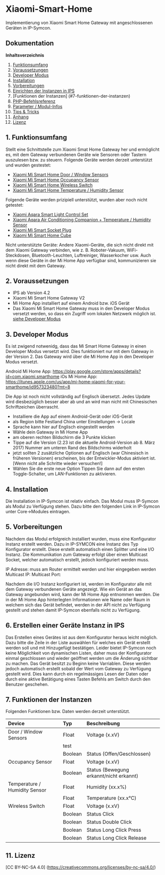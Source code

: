
# Xiaomi-Smart-Home

Implementierung von Xiaomi Smart Home Gateway mit angeschlossenen Geräten in IP-Symcon.

## Dokumentation

**Inhaltsverzeichnis**

1. [Funktionsumfang](#1-funktionsumfang) 
2. [Voraussetzungen](#2-voraussetzungen)
3. [Developer Modus](#3-developer-modus)
4. [Installation](#4-installation)
5. [Vorbereitungen](#5-vorbereitungen)
6. [Einrichten der Instanzen in IPS](#6-einrichten-der--instanzen-in-ips)
7. [Funktionen der Instanzen] (#7-funktionen-der-instanzen)
8. [PHP-Befehlsreferenz](#8-php-befehlsreferenz) 
9. [Parameter / Modul-Infos](#8-parameter--modul-infos) 
10. [Tips & Tricks](#10-tips--tricks) 
11. [Anhang](#11-anhang)
12. [Lizenz](#12-lizenz)

## 1. Funktionsumfang

Stellt eine Schnittstelle zum Xiaomi Smat Home Gateway her und ermöglicht es, mit dem Gateway verbundenen Geräte wie Sensoren oder Tastern auszulesen bzw. zu steuern.
Folgende Geräte werden derzeit unterstützt und wurden gestestet:
  - [Xiaomi Mi Smart Home Door / Window Sensors](https://xiaomi-mi.com/mi-smart-home/xiaomi-mi-door-window-sensors/)
  - [Xiaomi Mi Smart Home Occupancy Sensor](https://xiaomi-mi.com/sockets-and-sensors/xiaomi-mi-occupancy-sensor/)
  - [Xiaomi Mi Smart Home Wireless Switch](https://xiaomi-mi.com/sockets-and-sensors/xiaomi-mi-wireless-switch/)
  - [Xiaomi Mi Smart Home Temperature / Humidity Sensor](https://xiaomi-mi.com/sockets-and-sensors/xiaomi-mi-temperature-humidity-sensor/)

Folgende Geräte werden prizipiell unterstützt, wurden aber noch nicht getestet:
  - [Xiaomi Aqara Smart Light Control Set](https://xiaomi-mi.com/sockets-and-sensors/xiaomi-aqara-smart-light-control-set/)
  - [Xiaomi Aqara Air Conditioning Companion + Temperature / Humidity Sensor](https://xiaomi-mi.com/sockets-and-sensors/xiaomi-aqara-air-conditioning-companion-temperature-humidity-sensor/)
  - [Xiaomi Mi Smart Socket Plug](https://xiaomi-mi.com/sockets-and-sensors/xiaomi-mi-smart-socket-plug/)
  - [Xiaomi Mi Smart Home Cube](https://xiaomi-mi.com/sockets-and-sensors/xiaomi-mi-smart-home-cube-white/)

Nicht unterstützte Geräte:
Andere Xiaomi-Geräte, die sich nicht direkt mit dem Xiaomi Gateway verbinden, wie z. B. Roboter-Vakuum, WiFi-Steckdosen, Bluetooth-Leuchten, Luftreiniger, Wasserkocher usw. 
Auch wenn diese Geräte in der Mi Home App verfügbar sind, kommunizieren sie nicht direkt mit dem Gateway.

## 2. Voraussetzungen

 - IPS ab Version 4.2
 - Xiaomi Mi Smart Home Gateway V2
 - Mi Home App installiert auf einem Android bzw. iOS Gerät 
 - Das Xiaomi Mi Smart Home Gateway muss in den Developer Modus versetzt werden, so dass ein Zugriff vom lokalen Netzwerk möglich ist. [siehe Developer Modus]((#3-developer-modus))
   
## 3. Developer Modus

Es ist zwigend notwenidg, dass das Mi Smart Home Gateway in einen Developer Modus versetzt wird. Dies funktioniert nur mit dem Gateway in der Version 2.
Das Gateway wird über die Mi Home App in den Developer Modus versetzt.

Android Mi Home App: https://play.google.com/store/apps/details?id=com.xiaomi.smarthome
iOs Mi Home App: https://itunes.apple.com/us/app/mi-home-xiaomi-for-your-smarthome/id957323480?mt=8   

Die App ist noch nicht vollständig auf Englisch übersetzt. Jedes Update wird diesbezüglich besser aber ab und an wird man nicht mit Chinesischen Schriftzeichen überrascht.

  - Installiere die App auf einem Android-Gerät oder iOS-Gerät 
  - als Region bitte Festland China unter Einstellungen -> Locale
  - Sprache kann hier auf Englisch eingestellt werden
  - Wähle dein Gateway in Mi Home App 
  - am oberen rechten Bildschirm die 3 Punkte klicken 
  - Tippe auf die Version (2.23 ist die aktuelle Android-Version ab 8. März 2017) Nummer am unteren Rand des Bildschirms widerholt 
  - jetzt sollten 2 zusätzliche Optionen auf Englisch (war Chinesisch in früheren Versionen) erscheinen, bis der Entwickler-Modus aktiviert ist. [Wenn nicht alle Schritte wieder versuchen!] 
  - Wählen Sie die erste neue Option Tippen Sie dann auf den ersten Toggle-Schalter, um LAN-Funktionen zu aktivieren.  

## 4. Installation

Die Installation in IP-Symcon ist relativ einfach. Das Modul muss IP-Symcon als Modul zu Verfügung stehen.
Dazu bitte den folgenden Link in IP-Symcon unter Core->Modules eintragen.

## 5. Vorbereitungen

Nachdem das Modul erfolgreich installiert wurden, muss eine Konfigurator Instanz erstellt werden.
Dazu in IP-SYMCON eine Instanz des Typ Konfigurator erstellt. 
Diese erstellt automatisch einen Splitter und eine I/O Instanz.
Die Kommunikation zum Gateway erfolgt über einen Multicast Socket, welcher automatisch erstellt, jedoch konfiguriert werden muss.

IP Adresse: muss am Router ermittelt werden und hier eingegeben werden
Multicast IP: 
Multicast Port:

Nachdem die I/O Instanz konfiguriert ist, werden im Konfigurator alle mit dem Gateway verbundenen Geräte angezeigt. 
Wie ein Gerät an das Gateway angebunden wird, kann der Mi Home App entnommen werden.
Die in der Mi Home App hinterlegten Informationen wie Name oder Raum in welchem sich das Gerät befindet, werden in der API nicht zu Verfügung gestellt und stehen damit IP-Symcon ebenfalls nicht zu Verfügung. 

## 6. Erstellen einer Geräte Instanz in IPS

Das Erstellen eines Gerätes ist aus dem Konfigurator heraus leicht möglich. 
Dazu bitte die Zeile in der Liste auswählen für welches ein Gerät erstellt werden soll und mit Hinzugefügt bestätigen.
Leider bietet IP-Symcon noch keine Möglichkeit von dynamischen Listen, daher muss der Konfigurator einmal geschlossen und wieder geöffnet werden um die Änderung sichtbar zu machen. 
Das Gerät besitzt zu Beginn keine Varriablen. Diese werden jedoch automatisch erstellt sobald der Wert vom Gateway zu Verfügung gestellt wird. Dies kann durch ein regelmässiges Lesen der Daten oder durch eine aktive Betätigung eines Tasten Befehls am Switch durch den Benutzer geschehen.

## 7. Funktionen der Instanzen

Folgenden Funktionen bzw. Daten werden derzeit unterstützt.

| Device                        | Typ       | Beschreibung                            |
|:------------------------------|:----------|:----------------------------------------|
| Door / Window Sensors         | Float     | Voltage (x.xV)                          |
                                            | test                                    |
|                               | Boolean   | Status (Offen/Geschlossen)              |
| Occupancy Sensor              | Float     | Voltage (x.xV)                          |
|                               | Boolean   | Status (Bewegung erkannt/nicht erkannt) |
| Temperature / Humidity Sensor | Float     | Humidity (xx.x%)                        |
|                               | Float     | Temperature (xx.x°C)                    |
| Wireless Switch               | Float     | Voltage (x.xV)                          |
|                               | Boolean   | Status Click                            | 
|                               | Boolean   | Status Double Click                     | 
|                               | Boolean   | Status Long Click Press                 |
|                               | Boolean   | Status Long Click Release               |    

## 11. Lizenz  

[CC BY-NC-SA 4.0] (https://creativecommons.org/licenses/by-nc-sa/4.0/) 